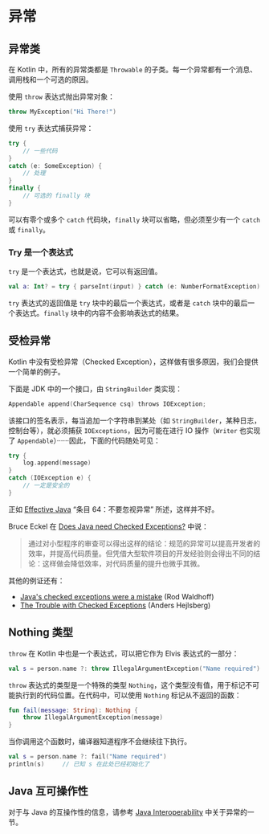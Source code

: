 # 异常

## 异常类

在 Kotlin 中，所有的异常类都是 `Throwable` 的子类。每一个异常都有一个消息、调用栈和一个可选的原因。

使用 `throw` 表达式抛出异常对象：

```kotlin
throw MyException("Hi There!")
```

使用 `try` 表达式捕获异常：

```kotlin
try {
    // 一些代码
}
catch (e: SomeException) {
    // 处理
}
finally {
    // 可选的 finally 块
}
```

可以有零个或多个 `catch` 代码块，`finally` 块可以省略，但必须至少有一个 `catch` 或 `finally`。

### Try 是一个表达式

`try` 是一个表达式，也就是说，它可以有返回值。

```kotlin
val a: Int? = try { parseInt(input) } catch (e: NumberFormatException) { null }
```

`try` 表达式的返回值是 `try` 块中的最后一个表达式，或者是 `catch` 块中的最后一个表达式。`finally` 块中的内容不会影响表达式的结果。


## 受检异常

Kotlin 中没有受检异常（Checked Exception），这样做有很多原因，我们会提供一个简单的例子。

下面是 JDK 中的一个接口，由 `StringBuilder` 类实现：

```kotlin
Appendable append(CharSequence csq) throws IOException;
```

该接口的签名表示，每当追加一个字符串到某处（如 `StringBuilder`，某种日志，控制台等），就必须捕获 `IOExceptions`，因为可能在进行 IO 操作（`Writer` 也实现了 `Appendable`）······因此，下面的代码随处可见：

```kotlin
try {
    log.append(message)
}
catch (IOException e) {
    // 一定是安全的
}
```

正如 [Effective Java](http://www.oracle.com/technetwork/java/effectivejava-136174.html) “条目 64：不要忽视异常” 所述，这样并不好。

Bruce Eckel 在 [Does Java need Checked Exceptions?](http://www.mindview.net/Etc/Discussions/CheckedExceptions) 中说：

> 通过对小型程序的审查可以得出这样的结论：规范的异常可以提高开发者的效率，并提高代码质量。但凭借大型软件项目的开发经验则会得出不同的结论：这样做会降低效率，对代码质量的提升也微乎其微。

其他的例证还有：

- [Java's checked exceptions were a mistake](http://radio-weblogs.com/0122027/stories/2003/04/01/JavasCheckedExceptionsWereAMistake.html) (Rod Waldhoff)
- [The Trouble with Checked Exceptions](http://www.artima.com/intv/handcuffs.html) (Anders Hejlsberg)


## Nothing 类型

`throw` 在 Kotlin 中也是一个表达式，可以把它作为 Elvis 表达式的一部分：

```kotlin
val s = person.name ?: throw IllegalArgumentException("Name required")
```

`throw` 表达式的类型是一个特殊的类型 `Nothing`，这个类型没有值，用于标记不可能执行到的代码位置。在代码中，可以使用 `Nothing` 标记从不返回的函数：

```kotlin
fun fail(message: String): Nothing {
    throw IllegalArgumentException(message)
}
```

当你调用这个函数时，编译器知道程序不会继续往下执行。

```kotlin
val s = person.name ?: fail("Name required")
println(s)     // 已知 s 在此处已经初始化了
```


## Java 互可操作性

对于与 Java 的互操作性的信息，请参考 [Java Interoperability](https://kotlinlang.org/docs/reference/java-interop.html) 中关于异常的一节。
